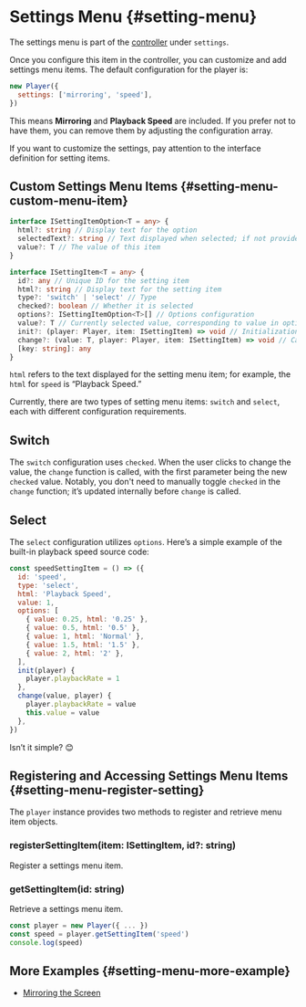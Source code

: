 # Settings Menu {#setting-menu}

The settings menu is part of the [controller](./controller) under `settings`.

Once you configure this item in the controller, you can customize and add settings menu items. The default configuration for the player is:

```js
new Player({
  settings: ['mirroring', 'speed'],
})
```

This means **Mirroring** and **Playback Speed** are included. If you prefer not to have them, you can remove them by adjusting the configuration array.

If you want to customize the settings, pay attention to the interface definition for setting items.

## Custom Settings Menu Items {#setting-menu-custom-menu-item}

```ts
interface ISettingItemOption<T = any> {
  html?: string // Display text for the option
  selectedText?: string // Text displayed when selected; if not provided, uses html
  value?: T // The value of this item
}

interface ISettingItem<T = any> {
  id?: any // Unique ID for the setting item
  html?: string // Display text for the setting item
  type?: 'switch' | 'select' // Type
  checked?: boolean // Whether it is selected
  options?: ISettingItemOption<T>[] // Options configuration
  value?: T // Currently selected value, corresponding to value in options
  init?: (player: Player, item: ISettingItem) => void // Initialization call
  change?: (value: T, player: Player, item: ISettingItem) => void // Called when the option changes
  [key: string]: any
}
```

`html` refers to the text displayed for the setting menu item; for example, the `html` for `speed` is “Playback Speed.”

Currently, there are two types of setting menu items: `switch` and `select`, each with different configuration requirements.

## Switch

The `switch` configuration uses `checked`. When the user clicks to change the value, the `change` function is called, with the first parameter being the new `checked` value. Notably, you don't need to manually toggle `checked` in the `change` function; it’s updated internally before `change` is called.

## Select

The `select` configuration utilizes `options`. Here’s a simple example of the built-in playback speed source code:

```js
const speedSettingItem = () => ({
  id: 'speed',
  type: 'select',
  html: 'Playback Speed',
  value: 1,
  options: [
    { value: 0.25, html: '0.25' },
    { value: 0.5, html: '0.5' },
    { value: 1, html: 'Normal' },
    { value: 1.5, html: '1.5' },
    { value: 2, html: '2' },
  ],
  init(player) {
    player.playbackRate = 1
  },
  change(value, player) {
    player.playbackRate = value
    this.value = value
  },
})
```

Isn’t it simple? 😊

## Registering and Accessing Settings Menu Items {#setting-menu-register-setting}

The `player` instance provides two methods to register and retrieve menu item objects.

### registerSettingItem(item: ISettingItem, id?: string)

Register a settings menu item.

### getSettingItem(id: string)

Retrieve a settings menu item.

```js
const player = new Player({ ... })
const speed = player.getSettingItem('speed')
console.log(speed)
```

## More Examples {#setting-menu-more-example}

- [Mirroring the Screen](./examples/mirroring)
